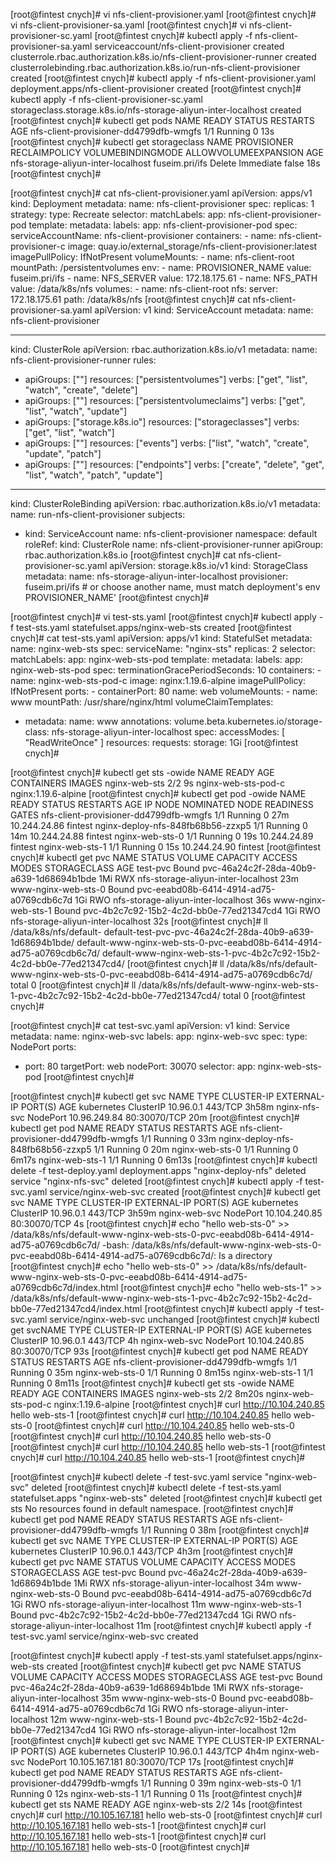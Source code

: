 [root@fintest cnych]# vi nfs-client-provisioner.yaml
[root@fintest cnych]# vi nfs-client-provisioner-sa.yaml
[root@fintest cnych]# vi nfs-client-provisioner-sc.yaml
[root@fintest cnych]# kubectl apply -f nfs-client-provisioner-sa.yaml 
serviceaccount/nfs-client-provisioner created
clusterrole.rbac.authorization.k8s.io/nfs-client-provisioner-runner created
clusterrolebinding.rbac.authorization.k8s.io/run-nfs-client-provisioner created
[root@fintest cnych]# kubectl apply -f nfs-client-provisioner.yaml 
deployment.apps/nfs-client-provisioner created
[root@fintest cnych]# kubectl apply -f nfs-client-provisioner-sc.yaml 
storageclass.storage.k8s.io/nfs-storage-aliyun-inter-localhost created
[root@fintest cnych]# kubectl get pods
NAME                                     READY   STATUS    RESTARTS   AGE
nfs-client-provisioner-dd4799dfb-wmgfs   1/1     Running   0          13s
[root@fintest cnych]#  kubectl get storageclass
NAME                                 PROVISIONER      RECLAIMPOLICY   VOLUMEBINDINGMODE   ALLOWVOLUMEEXPANSION   AGE
nfs-storage-aliyun-inter-localhost   fuseim.pri/ifs   Delete          Immediate           false                  18s
[root@fintest cnych]# 

[root@fintest cnych]# cat nfs-client-provisioner.yaml
apiVersion: apps/v1
kind: Deployment
metadata:
  name: nfs-client-provisioner
spec:
  replicas: 1
  strategy:
    type: Recreate
  selector:
    matchLabels:
      app: nfs-client-provisioner-pod
  template:
    metadata:
      labels:
        app: nfs-client-provisioner-pod
    spec:
      serviceAccountName: nfs-client-provisioner
      containers:
        - name: nfs-client-provisioner-c
          image: quay.io/external_storage/nfs-client-provisioner:latest
          imagePullPolicy: IfNotPresent
          volumeMounts:
            - name: nfs-client-root
              mountPath: /persistentvolumes
          env:
            - name: PROVISIONER_NAME
              value: fuseim.pri/ifs
            - name: NFS_SERVER
              value: 172.18.175.61
            - name: NFS_PATH
              value: /data/k8s/nfs
      volumes:
        - name: nfs-client-root
          nfs:
            server: 172.18.175.61
            path: /data/k8s/nfs
[root@fintest cnych]# cat nfs-client-provisioner-sa.yaml
apiVersion: v1
kind: ServiceAccount
metadata:
  name: nfs-client-provisioner

---
kind: ClusterRole
apiVersion: rbac.authorization.k8s.io/v1
metadata:
  name: nfs-client-provisioner-runner
rules:
  - apiGroups: [""]
    resources: ["persistentvolumes"]
    verbs: ["get", "list", "watch", "create", "delete"]
  - apiGroups: [""]
    resources: ["persistentvolumeclaims"]
    verbs: ["get", "list", "watch", "update"]
  - apiGroups: ["storage.k8s.io"]
    resources: ["storageclasses"]
    verbs: ["get", "list", "watch"]
  - apiGroups: [""]
    resources: ["events"]
    verbs: ["list", "watch", "create", "update", "patch"]
  - apiGroups: [""]
    resources: ["endpoints"]
    verbs: ["create", "delete", "get", "list", "watch", "patch", "update"]

---
kind: ClusterRoleBinding
apiVersion: rbac.authorization.k8s.io/v1
metadata:
  name: run-nfs-client-provisioner
subjects:
  - kind: ServiceAccount
    name: nfs-client-provisioner
    namespace: default
roleRef:
  kind: ClusterRole
  name: nfs-client-provisioner-runner
  apiGroup: rbac.authorization.k8s.io
[root@fintest cnych]# cat nfs-client-provisioner-sc.yaml
apiVersion: storage.k8s.io/v1
kind: StorageClass
metadata:
  name: nfs-storage-aliyun-inter-localhost
provisioner: fuseim.pri/ifs # or choose another name, must match deployment's env PROVISIONER_NAME'
[root@fintest cnych]# 


[root@fintest cnych]# vi test-sts.yaml
[root@fintest cnych]# kubectl apply -f test-sts.yaml 
statefulset.apps/nginx-web-sts created
[root@fintest cnych]# cat test-sts.yaml 
apiVersion: apps/v1
kind: StatefulSet
metadata:
  name: nginx-web-sts
spec:
  serviceName: "nginx-sts"
  replicas: 2
  selector:
    matchLabels:
      app: nginx-web-sts-pod
  template:
    metadata:
      labels:
        app: nginx-web-sts-pod
    spec:
      terminationGracePeriodSeconds: 10
      containers:
      - name: nginx-web-sts-pod-c
        image: nginx:1.19.6-alpine
        imagePullPolicy: IfNotPresent
        ports:
        - containerPort: 80
          name: web
        volumeMounts:
        - name: www
          mountPath: /usr/share/nginx/html
  volumeClaimTemplates:
  - metadata:
      name: www
      annotations:
        volume.beta.kubernetes.io/storage-class: nfs-storage-aliyun-inter-localhost
    spec:
      accessModes: [ "ReadWriteOnce" ]
      resources:
        requests:
          storage: 1Gi
[root@fintest cnych]# 


[root@fintest cnych]# kubectl get sts -owide
NAME            READY   AGE   CONTAINERS            IMAGES
nginx-web-sts   2/2     9s    nginx-web-sts-pod-c   nginx:1.19.6-alpine
[root@fintest cnych]# kubectl get pod -owide
NAME                                     READY   STATUS    RESTARTS   AGE   IP             NODE      NOMINATED NODE   READINESS GATES
nfs-client-provisioner-dd4799dfb-wmgfs   1/1     Running   0          27m   10.244.24.86   fintest   <none>           <none>
nginx-deploy-nfs-848fb68b56-zzxp5        1/1     Running   0          14m   10.244.24.88   fintest   <none>           <none>
nginx-web-sts-0                          1/1     Running   0          19s   10.244.24.89   fintest   <none>           <none>
nginx-web-sts-1                          1/1     Running   0          15s   10.244.24.90   fintest   <none>           <none>
[root@fintest cnych]# kubectl get pvc
NAME                  STATUS   VOLUME                                     CAPACITY   ACCESS MODES   STORAGECLASS                         AGE
test-pvc              Bound    pvc-46a24c2f-28da-40b9-a639-1d68694b1bde   1Mi        RWX            nfs-storage-aliyun-inter-localhost   23m
www-nginx-web-sts-0   Bound    pvc-eeabd08b-6414-4914-ad75-a0769cdb6c7d   1Gi        RWO            nfs-storage-aliyun-inter-localhost   36s
www-nginx-web-sts-1   Bound    pvc-4b2c7c92-15b2-4c2d-bb0e-77ed21347cd4   1Gi        RWO            nfs-storage-aliyun-inter-localhost   32s
[root@fintest cnych]# ll /data/k8s/nfs/default-
default-test-pvc-pvc-46a24c2f-28da-40b9-a639-1d68694b1bde/
default-www-nginx-web-sts-0-pvc-eeabd08b-6414-4914-ad75-a0769cdb6c7d/
default-www-nginx-web-sts-1-pvc-4b2c7c92-15b2-4c2d-bb0e-77ed21347cd4/
[root@fintest cnych]# ll /data/k8s/nfs/default-www-nginx-web-sts-0-pvc-eeabd08b-6414-4914-ad75-a0769cdb6c7d/
total 0
[root@fintest cnych]# ll /data/k8s/nfs/default-www-nginx-web-sts-1-pvc-4b2c7c92-15b2-4c2d-bb0e-77ed21347cd4/
total 0
[root@fintest cnych]# 

[root@fintest cnych]# cat test-svc.yaml 
apiVersion: v1
kind: Service
metadata:
  name: nginx-web-svc
  labels:
    app: nginx-web-svc
spec:
  type: NodePort
  ports:
  - port: 80
    targetPort: web
    nodePort: 30070
  selector:
    app: nginx-web-sts-pod
[root@fintest cnych]# 

[root@fintest cnych]# kubectl get svc
NAME            TYPE        CLUSTER-IP     EXTERNAL-IP   PORT(S)        AGE
kubernetes      ClusterIP   10.96.0.1      <none>        443/TCP        3h58m
nginx-nfs-svc   NodePort    10.96.249.84   <none>        80:30070/TCP   20m
[root@fintest cnych]# kubectl get pod
NAME                                     READY   STATUS    RESTARTS   AGE
nfs-client-provisioner-dd4799dfb-wmgfs   1/1     Running   0          33m
nginx-deploy-nfs-848fb68b56-zzxp5        1/1     Running   0          20m
nginx-web-sts-0                          1/1     Running   0          6m17s
nginx-web-sts-1                          1/1     Running   0          6m13s
[root@fintest cnych]# kubectl delete -f test-deploy.yaml 
deployment.apps "nginx-deploy-nfs" deleted
service "nginx-nfs-svc" deleted
[root@fintest cnych]# kubectl apply -f test-svc.yaml 
service/nginx-web-svc created
[root@fintest cnych]# kubectl get svc
NAME            TYPE        CLUSTER-IP      EXTERNAL-IP   PORT(S)        AGE
kubernetes      ClusterIP   10.96.0.1       <none>        443/TCP        3h59m
nginx-web-svc   NodePort    10.104.240.85   <none>        80:30070/TCP   4s
[root@fintest cnych]# echo "hello web-sts-0" >> /data/k8s/nfs/default-www-nginx-web-sts-0-pvc-eeabd08b-6414-4914-ad75-a0769cdb6c7d/
-bash: /data/k8s/nfs/default-www-nginx-web-sts-0-pvc-eeabd08b-6414-4914-ad75-a0769cdb6c7d/: Is a directory
[root@fintest cnych]# echo "hello web-sts-0" >> /data/k8s/nfs/default-www-nginx-web-sts-0-pvc-eeabd08b-6414-4914-ad75-a0769cdb6c7d/index.html
[root@fintest cnych]# echo "hello web-sts-1" >> /data/k8s/nfs/default-www-nginx-web-sts-1-pvc-4b2c7c92-15b2-4c2d-bb0e-77ed21347cd4/index.html
[root@fintest cnych]# kubectl apply -f test-svc.yaml service/nginx-web-svc unchanged
[root@fintest cnych]# kubectl get svcNAME            TYPE        CLUSTER-IP      EXTERNAL-IP   PORT(S)        AGE
kubernetes      ClusterIP   10.96.0.1       <none>        443/TCP        4h
nginx-web-svc   NodePort    10.104.240.85   <none>        80:30070/TCP   93s
[root@fintest cnych]# kubectl get pod
NAME                                     READY   STATUS    RESTARTS   AGE
nfs-client-provisioner-dd4799dfb-wmgfs   1/1     Running   0          35m
nginx-web-sts-0                          1/1     Running   0          8m15s
nginx-web-sts-1                          1/1     Running   0          8m11s
[root@fintest cnych]# kubectl get sts -owide
NAME            READY   AGE     CONTAINERS            IMAGES
nginx-web-sts   2/2     8m20s   nginx-web-sts-pod-c   nginx:1.19.6-alpine
[root@fintest cnych]# curl http://10.104.240.85
hello web-sts-1
[root@fintest cnych]# curl http://10.104.240.85
hello web-sts-0
[root@fintest cnych]# curl http://10.104.240.85
hello web-sts-0
[root@fintest cnych]# curl http://10.104.240.85
hello web-sts-0
[root@fintest cnych]# curl http://10.104.240.85
hello web-sts-1
[root@fintest cnych]# curl http://10.104.240.85
hello web-sts-1
[root@fintest cnych]# 

[root@fintest cnych]# kubectl delete -f test-svc.yaml 
service "nginx-web-svc" deleted
[root@fintest cnych]# kubectl delete -f test-sts.yaml 
statefulset.apps "nginx-web-sts" deleted
[root@fintest cnych]# kubectl get sts
No resources found in default namespace.
[root@fintest cnych]# kubectl get pod
NAME                                     READY   STATUS    RESTARTS   AGE
nfs-client-provisioner-dd4799dfb-wmgfs   1/1     Running   0          38m
[root@fintest cnych]# kubectl get svc
NAME         TYPE        CLUSTER-IP   EXTERNAL-IP   PORT(S)   AGE
kubernetes   ClusterIP   10.96.0.1    <none>        443/TCP   4h3m
[root@fintest cnych]# kubectl get pvc
NAME                  STATUS   VOLUME                                     CAPACITY   ACCESS MODES   STORAGECLASS                         AGE
test-pvc              Bound    pvc-46a24c2f-28da-40b9-a639-1d68694b1bde   1Mi        RWX            nfs-storage-aliyun-inter-localhost   34m
www-nginx-web-sts-0   Bound    pvc-eeabd08b-6414-4914-ad75-a0769cdb6c7d   1Gi        RWO            nfs-storage-aliyun-inter-localhost   11m
www-nginx-web-sts-1   Bound    pvc-4b2c7c92-15b2-4c2d-bb0e-77ed21347cd4   1Gi        RWO            nfs-storage-aliyun-inter-localhost   11m
[root@fintest cnych]# kubectl apply -f test-svc.yaml service/nginx-web-svc created

[root@fintest cnych]# kubectl apply -f test-sts.yaml
statefulset.apps/nginx-web-sts created
[root@fintest cnych]# kubectl get pvc
NAME                  STATUS   VOLUME                                     CAPACITY   ACCESS MODES   STORAGECLASS                         AGE
test-pvc              Bound    pvc-46a24c2f-28da-40b9-a639-1d68694b1bde   1Mi        RWX            nfs-storage-aliyun-inter-localhost   35m
www-nginx-web-sts-0   Bound    pvc-eeabd08b-6414-4914-ad75-a0769cdb6c7d   1Gi        RWO            nfs-storage-aliyun-inter-localhost   12m
www-nginx-web-sts-1   Bound    pvc-4b2c7c92-15b2-4c2d-bb0e-77ed21347cd4   1Gi        RWO            nfs-storage-aliyun-inter-localhost   12m
[root@fintest cnych]# kubectl get svc
NAME            TYPE        CLUSTER-IP       EXTERNAL-IP   PORT(S)        AGE
kubernetes      ClusterIP   10.96.0.1        <none>        443/TCP        4h4m
nginx-web-svc   NodePort    10.105.167.181   <none>        80:30070/TCP   17s
[root@fintest cnych]# kubectl get pod
NAME                                     READY   STATUS    RESTARTS   AGE
nfs-client-provisioner-dd4799dfb-wmgfs   1/1     Running   0          39m
nginx-web-sts-0                          1/1     Running   0          12s
nginx-web-sts-1                          1/1     Running   0          11s
[root@fintest cnych]# kubectl get sts
NAME            READY   AGE
nginx-web-sts   2/2     14s
[root@fintest cnych]# curl http://10.105.167.181
hello web-sts-0
[root@fintest cnych]# curl http://10.105.167.181
hello web-sts-1
[root@fintest cnych]# curl http://10.105.167.181
hello web-sts-1
[root@fintest cnych]# curl http://10.105.167.181
hello web-sts-0
[root@fintest cnych]# 

